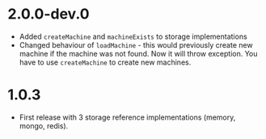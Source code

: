 # 2.0.0-dev.0
- Added `createMachine` and `machineExists` to storage implementations
- Changed behaviour of `loadMachine` - this would previously create new machine if the machine was not found. 
Now it will throw exception. You have to use `createMachine` to create new machines.


# 1.0.3
- First release with 3 storage reference implementations (memory, mongo, redis).
